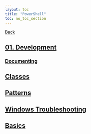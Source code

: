 ```yaml
---
layout: toc
title: "PowerShell"
toc: no_toc_section
---
```


[Back](<Knowledge/index.md>)

## [01. Development](<Knowledge/PowerShell/01_Development/index.md>)

### [Documenting](<Knowledge/PowerShell/01_Development/Documenting/index.md>)

## [Classes](<Knowledge/PowerShell/Classes/index.md>)

## [Patterns](<Knowledge/PowerShell/Patterns/index.md>)

## [Windows Troubleshooting](<Knowledge/PowerShell/Windows Troubleshooting/index.md>)

## [Basics](<Knowledge/PowerShell/basics/index.md>)
